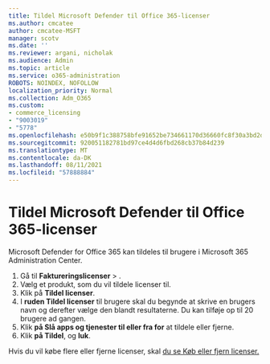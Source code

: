 ```yaml
---
title: Tildel Microsoft Defender til Office 365-licenser
ms.author: cmcatee
author: cmcatee-MSFT
manager: scotv
ms.date: ''
ms.reviewer: argani, nicholak
ms.audience: Admin
ms.topic: article
ms.service: o365-administration
ROBOTS: NOINDEX, NOFOLLOW
localization_priority: Normal
ms.collection: Adm_O365
ms.custom:
- commerce_licensing
- "9003019"
- "5778"
ms.openlocfilehash: e50b9f1c388758bfe91652be734661170d36660fc8f30a3bd2d77e189e8bd813
ms.sourcegitcommit: 920051182781bd97ce4d4d6fbd268cb37b84d239
ms.translationtype: MT
ms.contentlocale: da-DK
ms.lasthandoff: 08/11/2021
ms.locfileid: "57888884"
---
```

# <a name="assign-microsoft-defender-for-office-365-licenses"></a>Tildel Microsoft Defender til Office 365-licenser

Microsoft Defender for Office 365 kan tildeles til brugere i Microsoft 365 Administration Center.

1. Gå til **Faktureringslicenser**  >  [](https://go.microsoft.com/fwlink/p/?linkid=842264).
2. Vælg et produkt, som du vil tildele licenser til.
3. Klik på **Tildel licenser**.
4. I **ruden Tildel licenser**  til brugere skal du begynde at skrive en brugers navn og derefter vælge den blandt resultaterne. Du kan tilføje op til 20 brugere ad gangen.
5. Klik **på Slå apps og tjenester til eller fra for**  at tildele eller fjerne.
6. Klik **på Tildel**, og  **luk**.

Hvis du vil købe flere eller fjerne licenser, skal [du se Køb eller fjern licenser.](https://docs.microsoft.com/microsoft-365/commerce/licenses/buy-licenses#buy-or-remove-licenses-for-your-business-subscription)